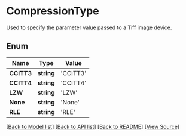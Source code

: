 # CompressionType
Used to specify the parameter value passed to a Tiff image device.

## Enum
Name | Type | Value
------------ | ------------- | -------------
**CCITT3** | **string** | 'CCITT3'
**CCITT4** | **string** | 'CCITT4'
**LZW** | **string** | 'LZW'
**None** | **string** | 'None'
**RLE** | **string** | 'RLE'

[[Back to Model list]](../README.md#documentation-for-models) [[Back to API list]](../README.md#documentation-for-api-endpoints) [[Back to README]](../README.md) [[View Source]](../src/models/compressionType.ts)

